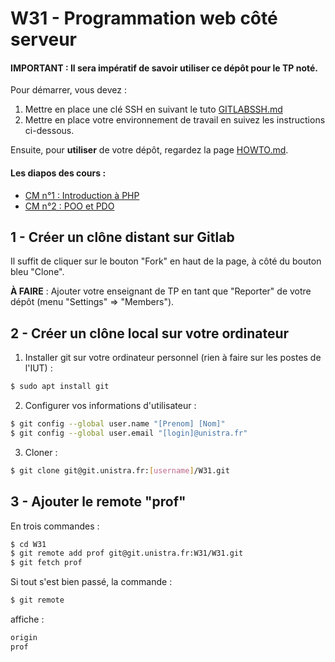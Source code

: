 W31 - Programmation web côté serveur
====================================

#### IMPORTANT : Il sera impératif de savoir utiliser ce dépôt pour le TP noté.

Pour démarrer, vous devez :
1. Mettre en place une clé SSH en suivant le tuto [GITLABSSH.md](GITLABSSH.md)
2. Mettre en place votre environnement de travail en suivez les instructions ci-dessous.

Ensuite, pour **utiliser** de votre dépôt, regardez la page [HOWTO.md](HOWTO.md).

#### Les diapos des cours :

- [CM n°1 : Introduction à PHP](http://adrien.krahenbuhl.fr/courses/IUTRS/W31/CM1)
- [CM n°2 : POO et PDO](http://adrien.krahenbuhl.fr/courses/IUTRS/W31/CM2)

1 - Créer un **clône distant** sur Gitlab
-----------------------------------------

Il suffit de cliquer sur le bouton "Fork" en haut de la page, à côté du bouton bleu "Clone".

**À FAIRE** : Ajouter votre enseignant de TP en tant que "Reporter" de votre dépôt (menu "Settings" => "Members").

2 - Créer un **clône local** sur votre ordinateur
-------------------------------------------------

1. Installer git sur votre ordinateur personnel (rien à faire sur les postes de l'IUT) :
```sh
$ sudo apt install git
```

2. Configurer vos informations d'utilisateur :
```sh
$ git config --global user.name "[Prenom] [Nom]"
$ git config --global user.email "[login]@unistra.fr"
```

3. Cloner :
```sh
$ git clone git@git.unistra.fr:[username]/W31.git
```

3 - Ajouter le **remote "prof"**
--------------------------------

En trois commandes :
```sh
$ cd W31
$ git remote add prof git@git.unistra.fr:W31/W31.git
$ git fetch prof
```

Si tout s'est bien passé, la commande :
```sh
$ git remote
```
affiche :
```sh
origin
prof
```
